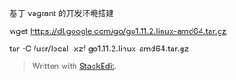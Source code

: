 基于 vagrant 的开发环境搭建





wget https://dl.google.com/go/go1.11.2.linux-amd64.tar.gz

tar -C /usr/local -xzf go1.11.2.linux-amd64.tar.gz



> Written with [StackEdit](https://stackedit.io/).
<!--stackedit_data:
eyJoaXN0b3J5IjpbLTE3NzA2MzQ0MzIsLTE0MjMxNzM1M119
-->